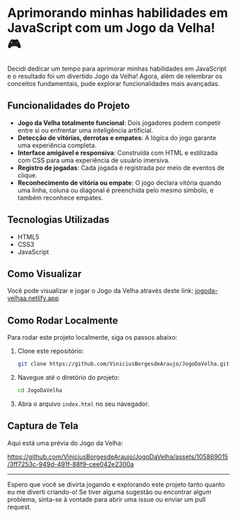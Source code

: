 # Aprimorando minhas habilidades em JavaScript com um Jogo da Velha! 🎮

Decidi dedicar um tempo para aprimorar minhas habilidades em JavaScript e o resultado foi um divertido Jogo da Velha! Agora, além de relembrar os conceitos fundamentais, pude explorar funcionalidades mais avançadas.

## Funcionalidades do Projeto

- **Jogo da Velha totalmente funcional**: Dois jogadores podem competir entre si ou enfrentar uma inteligência artificial.
- **Detecção de vitórias, derrotas e empates**: A lógica do jogo garante uma experiência completa.
- **Interface amigável e responsiva**: Construída com HTML e estilizada com CSS para uma experiência de usuário imersiva.
- **Registro de jogadas**: Cada jogada é registrada por meio de eventos de clique.
- **Reconhecimento de vitória ou empate**: O jogo declara vitória quando uma linha, coluna ou diagonal é preenchida pelo mesmo símbolo, e também reconhece empates.

## Tecnologias Utilizadas

- HTML5
- CSS3
- JavaScript

## Como Visualizar

Você pode visualizar e jogar o Jogo da Velha através deste link: [jogoda-velhaa.netlify.app](https://jogoda-velhaa.netlify.app/)

## Como Rodar Localmente

Para rodar este projeto localmente, siga os passos abaixo:

1. Clone este repositório:

    ```bash
    git clone https://github.com/ViniciusBorgesdeAraujo/JogoDaVelha.git
    ```

2. Navegue até o diretório do projeto:

    ```bash
    cd JogoDaVelha
    ```

3. Abra o arquivo `index.html` no seu navegador.

## Captura de Tela

Aqui está uma prévia do Jogo da Velha:

https://github.com/ViniciusBorgesdeAraujo/JogoDaVelha/assets/105869015/3ff7253c-949d-491f-88f9-cee042e2300a

---

Espero que você se divirta jogando e explorando este projeto tanto quanto eu me diverti criando-o! Se tiver alguma sugestão ou encontrar algum problema, sinta-se à vontade para abrir uma issue ou enviar um pull request.





